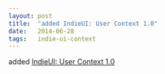 ```yaml
---
layout: post
title:  "added IndieUI: User Context 1.0"
date:   2014-06-28
tags:   indie-ui-context
---
```


added [IndieUI: User Context 1.0](/spec/indie-ui-context)

